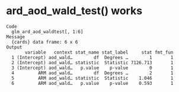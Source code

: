 # ard_aod_wald_test() works

    Code
      glm_ard_aod_waldtest[, 1:6]
    Message
      {cards} data frame: 6 x 6
    Output
           variable   context stat_name stat_label     stat fmt_fun
      1 (Intercept) aod_wald…        df  Degrees …        1       1
      2 (Intercept) aod_wald… statistic  Statistic 7126.713       1
      3 (Intercept) aod_wald…   p.value    p-value        0       1
      4         ARM aod_wald…        df  Degrees …        2       1
      5         ARM aod_wald… statistic  Statistic    1.046       1
      6         ARM aod_wald…   p.value    p-value    0.593       1

